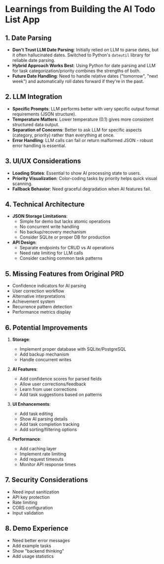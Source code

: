 # Learnings from Building the AI Todo List App

## 1. Date Parsing
- **Don't Trust LLM Date Parsing**: Initially relied on LLM to parse dates, but it often hallucinated dates. Switched to Python's `dateutil` library for reliable date parsing.
- **Hybrid Approach Works Best**: Using Python for date parsing and LLM for task categorization/priority combines the strengths of both.
- **Future Date Handling**: Need to handle relative dates ("tomorrow", "next week") and automatically roll dates forward if they're in the past.

## 2. LLM Integration
- **Specific Prompts**: LLM performs better with very specific output format requirements (JSON structure).
- **Temperature Matters**: Lower temperature (0.1) gives more consistent structured data output.
- **Separation of Concerns**: Better to ask LLM for specific aspects (category, priority) rather than everything at once.
- **Error Handling**: LLM calls can fail or return malformed JSON - robust error handling is essential.

## 3. UI/UX Considerations
- **Loading States**: Essential to show AI processing state to users.
- **Priority Visualization**: Color-coding tasks by priority helps quick visual scanning.
- **Fallback Behavior**: Need graceful degradation when AI features fail.

## 4. Technical Architecture
- **JSON Storage Limitations**: 
  - Simple for demo but lacks atomic operations
  - No concurrent write handling
  - No backup/recovery mechanism
  - Consider SQLite or proper DB for production
- **API Design**:
  - Separate endpoints for CRUD vs AI operations
  - Need rate limiting for LLM calls
  - Consider caching common task patterns

## 5. Missing Features from Original PRD
- Confidence indicators for AI parsing
- User correction workflow
- Alternative interpretations
- Achievement system
- Recurrence pattern detection
- Performance metrics display

## 6. Potential Improvements
1. **Storage**:
   - Implement proper database with SQLite/PostgreSQL
   - Add backup mechanism
   - Handle concurrent writes

2. **AI Features**:
   - Add confidence scores for parsed fields
   - Allow user corrections/feedback
   - Learn from user corrections
   - Add task suggestions based on patterns

3. **UI Enhancements**:
   - Add task editing
   - Show AI parsing details
   - Add task completion tracking
   - Add sorting/filtering options

4. **Performance**:
   - Add caching layer
   - Implement rate limiting
   - Add request timeouts
   - Monitor API response times

## 7. Security Considerations
- Need input sanitization
- API key protection
- Rate limiting
- CORS configuration
- Input validation

## 8. Demo Experience
- Need better error messages
- Add example tasks
- Show "backend thinking"
- Add usage statistics
